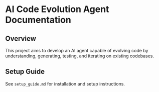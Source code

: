 # AI Code Evolution Agent Documentation

## Overview
This project aims to develop an AI agent capable of evolving code by understanding, generating, testing, and iterating on existing codebases.

## Setup Guide
See `setup_guide.md` for installation and setup instructions.
